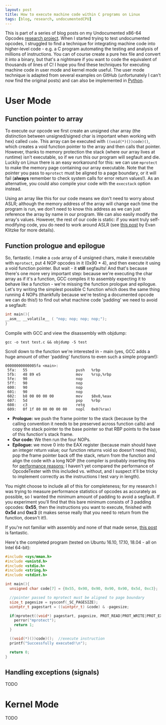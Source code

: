 ```yaml
---
layout: post
title: How to execute machine code within C programs on Linux
tags: [blog, research, undocumentedCPU]
---
```


This is part of a series of blog posts on my Undocumented x86-64 Opcodes [research project](/research). When I started trying to test undocumented opcodes, I struggled to find a technique for integrating machine code into higher-level code - e.g. a C program automating the testing and analysis of millions of instructions. You can of course create a pure hex file and convert it into a binary, but that's a nightmare if you want to code the equivalent of thousands of lines of C! I hope you find these techniques for executing machine code in user mode and kernel mode useful. The user mode technique is adapted from several examples on GitHub (unfortunately I can't now find the original posts) and can also be implemented in [Python](https://stackoverflow.com/questions/6143042/how-can-i-call-inlined-machine-code-in-python-on-linux).

# User Mode

## Function pointer to array

To execute our opcode we first create an unsigned char array (the distinction between unsigned/signed char is important when working with hex) called `code`. This array can be executed with `((void(*)())code)()`, which creates a void function pointer to the array and then calls that pointer. However, thanks to memory protection the stack (where our array lives at runtime) isn't executable, so if we run this our program will segfault and die. Luckily on Linux there is an easy workaround for this: we can use `mprotect` to make the memory page containing our array executable. Note that the pointer you pass to `mprotect` must be aligned to a page boundary, or it will fail (**always** remember to check system calls for error return values!). As an alternative, you could also compile your code with the `execstack` option instead.

Using an array like this for our code means we don't need to worry about ASLR; although the memory address of the array will change each time the program is run, we don't need to know this address as we can just reference the array by name in our program. We can also easily modify the array's values. However, the rest of our code is static: if you want truly self-modifying code, you do need to work around ASLR (see [this post](/https://eklitzke.org/memory-protection-and-aslr) by Evan Klitzke for more details).

## Function prologue and epilogue

So, fantastic. I make a `code` array of 4 unsigned chars, make it executable with `mprotect`, put 4 NOP opcodes in it (0x90 * 4), and then execute it using a void function pointer. But wait - it **still** segfaults! And that's because there's one more very important step: because we're executing the char array as if it's a function, GCC compiles it to assembly expecting it to behave like a function - we're missing the function prologue and epilogue. Let's try writing the simplest possible C function which does the same thing running 4 NOPs (thankfully because we're testing a documented opcode we can do this!) to find out what machine code 'padding' we need to avoid a segfault:

```c
int main(){
__asm__ __volatile__ ( "nop; nop; nop; nop;");
}
```

Compile with GCC and view the disassembly with objdump:

`gcc -o test test.c && objdump -S test`

Scroll down to the function we're interested in - main (yes, GCC adds a huge amount of other 'padding' functions to even such a simple program!):

```
00000000000005fa <main>:
 5fa:	55                   	push   %rbp
 5fb:	48 89 e5             	mov    %rsp,%rbp
 5fe:	90                   	nop
 5ff:	90                   	nop
 600:	90                   	nop
 601:	90                   	nop
 602:	b8 00 00 00 00       	mov    $0x0,%eax
 607:	5d                   	pop    %rbp
 608:	c3                   	retq   
 609:	0f 1f 80 00 00 00 00 	nopl   0x0(%rax)
 ```

* **Prologue:** we push the frame pointer to the stack (because by the calling convention it needs to be preserved across function calls) and copy the stack pointer to the base pointer so that RBP points to the base of this function's stack frame.
* **Our code:** We then run the four NOPs.
* **Epilogue:** we move 0 into the EAX register (because main should have an integer return value; our function returns void so doesn't need this), pop the frame pointer back off the stack, return from the function and align the code with a long NOP (the compiler is probably inserting this for [performance reasons](http://john.freml.in/amd64-nopl); I haven't yet compared the performance of OpcodeTester with this included vs. without, and I suspect it'll be tricky to implement correctly as the instructions I test vary in length).

You might choose to include all of this for completeness; for my research I was trying to measure performance statistics of opcodes as accurately as possible, so I wanted the minimum amount of padding to avoid a segfault. If you experiment you'll find that this bare minimum consists of 3 padding opcodes: **0x55**, then the instructions you want to execute, finished with **0x5d** and **0xc3** (it makes sense really that you need to return from the function, doesn't it!).

If you're not familiar with assembly and none of that made sense, [this post](https://www.recurse.com/blog/7-understanding-c-by-learning-assembly) is fantastic.

Here's the completed program (tested on Ubuntu 16.10, 17.10, 18.04 - all on Intel 64-bit):

```c
#include <sys/mman.h>
#include <unistd.h>
#include <stdio.h>
#include <string.h>
#include <stdint.h>

int main(){
  unsigned char code[7] = {0x55, 0x90, 0x90, 0x90, 0x90, 0x5d, 0xc3};

  //pointer passed to mprotect must be aligned to page boundary
  size_t pagesize = sysconf(_SC_PAGESIZE);
  uintptr_t pagestart = ((uintptr_t) &code) & -pagesize;

  if(mprotect((void*) pagestart, pagesize, PROT_READ|PROT_WRITE|PROT_EXEC)){
    perror("mprotect");
    return 1;
  }

  ((void(*)())code)();  //execute instruction
  printf("Successfully executed!\n");

  return 0;
}
```

## Handling exceptions (signals)

TODO

# Kernel Mode

TODO
